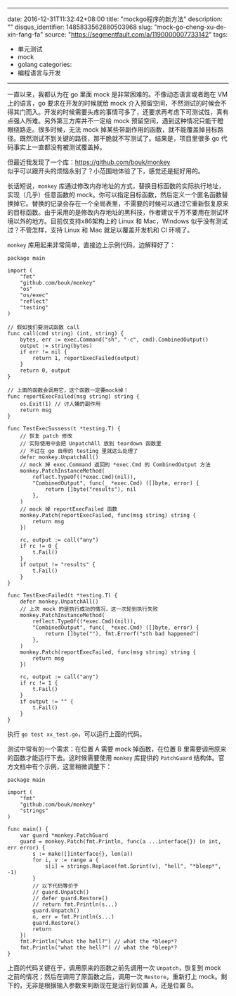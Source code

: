 
---
date: 2016-12-31T11:32:42+08:00
title: "mockgo程序的新方法"
description: ""
disqus_identifier: 1485833562880503968
slug: "mock-go-cheng-xu-de-xin-fang-fa"
source: "https://segmentfault.com/a/1190000007733142"
tags: 
- 单元测试 
- mock 
- golang 
categories:
- 编程语言与开发
---

一直以来，我都认为在 go 里面 mock 是非常困难的。不像动态语言或者跑在 VM
上的语言，go 要求在开发的时候就给 mock
介入预留空间，不然测试的时候会不得其门而入。开发的时候需要头疼的事情可多了，还要求再考虑下可测试性，真有点强人所难。另外第三方库并不一定给
mock 预留空间，遇到这种情况只能干瞪眼绕路走。很多时候，无法 mock
掉某些带副作用的函数，就不能覆盖掉目标路径。既然测试不到关键的路径，那干脆就不写测试了。结果是，项目里很多
go 代码事实上一直都没有被测试覆盖掉。

但最近我发现了一个库：<https://github.com/bouk/monkey>\
似乎可以跟开头的烦恼永别了？小范围地体验了下，感觉还是挺好用的。

长话短说，`monkey`
库通过修改内存地址的方式，替换目标函数的实际执行地址，实现（几乎）任意函数的
mock。你可以指定目标函数，然后定义一个匿名函数替换掉它。替换的记录会存在一个全局表里，不需要的时候可以通过它重新恢复原来的目标函数。由于采用的是修改内存地址的黑科技，作者建议千万不要用在测试环境以外的地方。目前仅支持x86架构上的
Linux 和 Mac，Windows 似乎没有测试过？不管怎样，支持 Linux 和 Mac
就足以覆盖开发机和 CI 环境了。

`monkey` 库用起来非常简单，直接边上示例代码，边解释好了：

    package main

    import (
        "fmt"
        "github.com/bouk/monkey"
        "os"
        "os/exec"
        "reflect"
        "testing"
    )

    // 假如我们要测试函数 call
    func call(cmd string) (int, string) {
        bytes, err := exec.Command("sh", "-c", cmd).CombinedOutput()
        output := string(bytes)
        if err != nil {
            return 1, reportExecFailed(output)
        }
        return 0, output
    }

    // 上面的函数会调用它，这个函数一定要mock掉！
    func reportExecFailed(msg string) string {
        os.Exit(1) // 讨人嫌的副作用
        return msg
    }

    func TestExecSussess(t *testing.T) {
        // 恢复 patch 修改
        // 实际使用中会把 UnpatchAll 放到 teardown 函数里
        // 不过在 go 自带的 testing 里就这么处理了
        defer monkey.UnpatchAll()
        // mock 掉 exec.Command 返回的 *exec.Cmd 的 CombinedOutput 方法
        monkey.PatchInstanceMethod(
            reflect.TypeOf((*exec.Cmd)(nil)),
            "CombinedOutput", func(_ *exec.Cmd) ([]byte, error) {
                return []byte("results"), nil
            },
        )
        // mock 掉 reportExecFailed 函数
        monkey.Patch(reportExecFailed, func(msg string) string {
            return msg
        })

        rc, output := call("any")
        if rc != 0 {
            t.Fail()
        }
        if output != "results" {
            t.Fail()
        }
    }

    func TestExecFailed(t *testing.T) {
        defer monkey.UnpatchAll()
        // 上次 mock 的是执行成功的情况，这一次轮到执行失败
        monkey.PatchInstanceMethod(
            reflect.TypeOf((*exec.Cmd)(nil)),
            "CombinedOutput", func(_ *exec.Cmd) ([]byte, error) {
                return []byte(""), fmt.Errorf("sth bad happened")
            },
        )
        monkey.Patch(reportExecFailed, func(msg string) string {
            return msg
        })

        rc, output := call("any")
        if rc != 1 {
            t.Fail()
        }
        if output != "" {
            t.Fail()
        }
    }

执行 `go test xx_test.go`，可以运行上面的代码。

测试中常有的一个需求：在位置 A 需要 mock 掉函数，在位置 B
里需要调用原来的函数才能运行下去。这时候需要使用 `monkey` 库提供的
`PatchGuard` 结构体。官方文档中有个示例，这里稍微调整下：

    package main

    import (
        "fmt"
        "github.com/bouk/monkey"
        "strings"
    )

    func main() {
        var guard *monkey.PatchGuard
        guard = monkey.Patch(fmt.Println, func(a ...interface{}) (n int, err error) {
            s := make([]interface{}, len(a))
            for i, v := range a {
                s[i] = strings.Replace(fmt.Sprint(v), "hell", "*bleep*", -1)
            }
            // 以下代码等价于
            // guard.Unpatch()
            // defer guard.Restore()
            // return fmt.Println(s...)
            guard.Unpatch()
            n, err = fmt.Println(s...)
            guard.Restore()
            return
        })
        fmt.Println("what the hell?") // what the *bleep*?
        fmt.Println("what the hell?") // what the *bleep*?
    }

上面的代码关键在于，调用原来的函数之前先调用一次 `Unpatch`，恢复到 mock
之前的情况；然后在调用了原函数之后，调用一次 `Restore`，重新打上
mock。剩下的，无非是根据输入参数来判断现在是运行到位置 A，还是位置 B。

